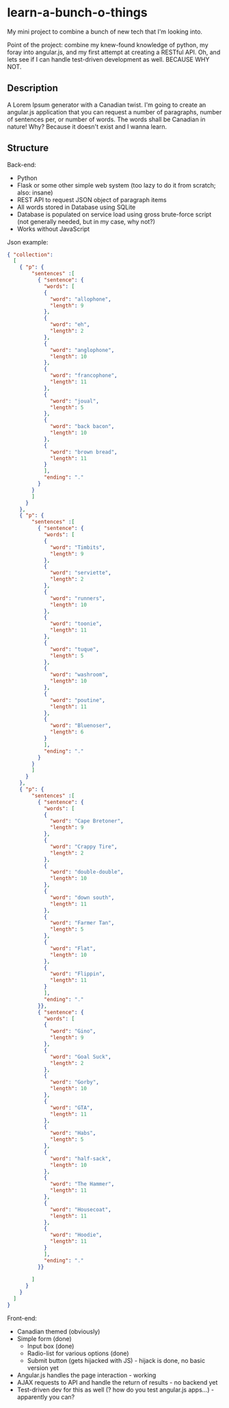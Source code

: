learn-a-bunch-o-things
======================

My mini project to combine a bunch of new tech that I'm looking into.

Point of the project: combine my knew-found knowledge of python, my foray into angular.js, and my first attempt at
creating a RESTful API. Oh, and lets see if I can handle test-driven development as well. BECAUSE WHY NOT.

Description
-----------

A Lorem Ipsum generator with a Canadian twist. I'm going to create an angular.js application that you can request a 
number of paragraphs, number of sentences per, or number of words. The words shall be Canadian in nature! Why?
Because it doesn't exist and I wanna learn.

Structure
---------

Back-end:
* Python
* Flask or some other simple web system (too lazy to do it from scratch; also: insane)
* REST API to request JSON object of paragraph items
* All words stored in Database using SQLite
* Database is populated on service load using gross brute-force script (not generally needed, but in my case, why not?)
* Works without JavaScript

Json example:
```json
{ "collection": 
  [
    { "p": {
        "sentences" :[
          { "sentence": {
            "words": [
            { 
              "word": "allophone",
              "length": 9
            },
            { 
              "word": "eh",
              "length": 2
            },
            { 
              "word": "anglophone",
              "length": 10
            },
            { 
              "word": "francophone",
              "length": 11
            },
            { 
              "word": "joual",
              "length": 5
            },
            { 
              "word": "back bacon",
              "length": 10
            },
            { 
              "word": "brown bread",
              "length": 11
            }
            ],
            "ending": "."
          }
        }
        ]
      }
    },
    { "p": {
        "sentences" :[
          { "sentence": {
            "words": [
            { 
              "word": "Timbits",
              "length": 9
            },
            { 
              "word": "serviette",
              "length": 2
            },
            { 
              "word": "runners",
              "length": 10
            },
            { 
              "word": "toonie",
              "length": 11
            },
            { 
              "word": "tuque",
              "length": 5
            },
            { 
              "word": "washroom",
              "length": 10
            },
            { 
              "word": "poutine",
              "length": 11
            },
            {
              "word": "Bluenoser",
              "length": 6
            }
            ],
            "ending": "."
          }
        }
        ]
      }
    },
    { "p": {
        "sentences" :[
          { "sentence": {
            "words": [
            { 
              "word": "Cape Bretoner",
              "length": 9
            },
            { 
              "word": "Crappy Tire",
              "length": 2
            },
            { 
              "word": "double-double",
              "length": 10
            },
            { 
              "word": "down south",
              "length": 11
            },
            { 
              "word": "Farmer Tan",
              "length": 5
            },
            { 
              "word": "Flat",
              "length": 10
            },
            { 
              "word": "Flippin",
              "length": 11
            }
            ],
            "ending": "."
          }},
          { "sentence": {
            "words": [
            { 
              "word": "Gino",
              "length": 9
            },
            { 
              "word": "Goal Suck",
              "length": 2
            },
            { 
              "word": "Gorby",
              "length": 10
            },
            { 
              "word": "GTA",
              "length": 11
            },
            { 
              "word": "Habs",
              "length": 5
            },
            { 
              "word": "half-sack",
              "length": 10
            },
            { 
              "word": "The Hammer",
              "length": 11
            },
            { 
              "word": "Housecoat",
              "length": 11
            },
            { 
              "word": "Hoodie",
              "length": 11
            }
            ],
            "ending": "."
          }}
        
        ]
      }
    }
  ]
}
```

Front-end:
* Canadian themed (obviously)
* Simple form (done)
  * Input box (done)
  * Radio-list for various options (done)
  * Submit button (gets hijacked with JS) - hijack is done, no basic version yet
* Angular.js handles the page interaction - working
* AJAX requests to API and handle the return of results - no backend yet
* Test-driven dev for this as well (? how do you test angular.js apps...) - apparently you can?
